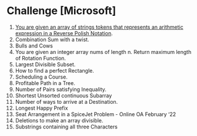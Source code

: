 # Challenge [Microsoft]
1.	[You are given an array of strings tokens that represents an arithmetic expression in a Reverse Polish Notation](https://leetcode.com/problems/evaluate-reverse-polish-notation/).
2.	Combination Sum with a twist.
3.	Bulls and Cows
4.	You are given an integer array nums of length n. Return maximum length of Rotation Function.
5.	Largest Divisible Subset.
6.	How to find a perfect Rectangle.
7.	Scheduling a Course.
8.	Profitable Path in a Tree.
9.	Number of Pairs satisfying Inequality.
10.	Shortest Unsorted continuous Subarray
11.	Number of ways to arrive at a Destination.
12.	Longest Happy Prefix
13.	Seat Arrangement in a SpiceJet Problem - Online OA February ‘22
14.	Deletions to make an array divisible.
15.	Substrings containing all three Characters

